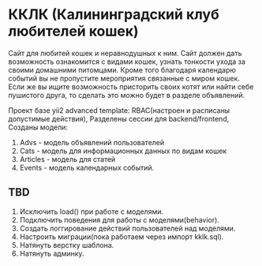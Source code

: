 # ККЛК (Калининградский клуб любителей кошек)

Сайт для любитей кошек и неравнодушных к ним. Сайт должен дать возможность ознакомится с видами кошек, узнать тонкости ухода за своими домашними питомцами. Кроме того благодаря календарю событий вы не пропустите мероприятия связанные с миром кошек. Если же вы ищите возможность присторить своих котят или найти себе пушистого друга, то сделать это можно будет в разделе объявлений. 

Проект базе yii2 advanced template:
RBAC(настроен и расписаны допустимые действия),
Разделены сессии для backend/frontend,
Созданы модели:

1. Advs - модель объявлений пользователей
2. Cats - модель для информационных данных по видам кошек
3. Articles - модель для статей 
4. Events - модель календарных событий.


## TBD

1. Исключить load() при работе с моделями.
2. Подключить поведения для работы с моделями(behavior).   
3. Создать логгирование действий пользователей над моделями.
4. Настроить миграции(пока работаем через импорт kklk.sql).
5. Натянуть верстку шаблона.
6. Натянуть админку.
